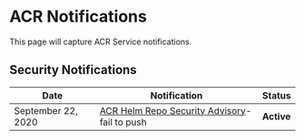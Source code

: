 # ACR Notifications

This page will capture ACR Service notifications.

## Security Notifications

| Date | Notification | Status |
| - | - | - |
| September 22, 2020 | [ACR Helm Repo Security Advisory](./helm-repo-failure-20200918-.md)-fail to push | **Active** |
